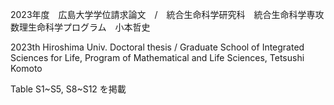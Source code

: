 2023年度　広島大学学位請求論文　/　統合生命科学研究科　統合生命科学専攻　数理生命科学プログラム　小本哲史

2023th Hiroshima Univ. Doctoral thesis / Graduate School of Integrated Sciences for Life, Program of Mathematical and Life Sciences, Tetsushi Komoto

Table S1~S5, S8~S12 を掲載
